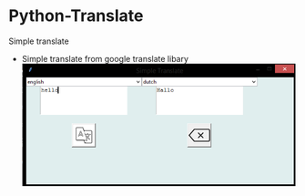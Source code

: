 # Python-Translate
Simple translate
<ul>
  <li> Simple translate from google translate libary </li>
  <img src="https://github.com/Cangozler/Python-Translate/blob/main/img/img.png" alt="translated" id="itemImg">
